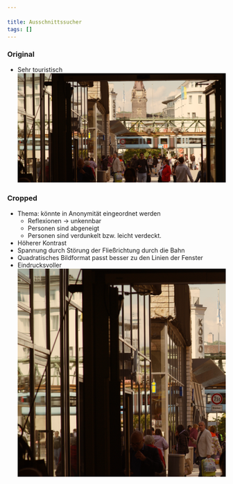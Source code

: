 ```yaml
---

title: Ausschnittssucher
tags: []
---
```


### Original

- Sehr touristisch
[![](./2024-02-11_google-photo_162832_11.jpg)](https://photos.google.com/share/AF1QipN0n9Kz9Cew6zH1yS065O_g4ooJ1rlWNxGhm9T-geTU7I55_8CyjcWxhDxKiwrwEg/photo/AF1QipMiKYQui2K5CtlqYASeiu5uSMvx8kLJ0HNrIzjS?key=ampJU043ZGJmMkItalFtd29FUF9UTktpTnU3S1RR)

### Cropped

- Thema: könnte in Anonymität eingeordnet werden
	- Reflexionen → unkennbar
	- Personen sind abgeneigt
	- Personen sind verdunkelt bzw. leicht verdeckt.
- Höherer Kontrast
- Spannung durch Störung der Fließrichtung durch die Bahn
- Quadratisches Bildformat passt besser zu den Linien der Fenster
- Eindrucksvoller
[![](./2024-02-13_google-photo_180242.jpg)](https://photos.google.com/share/AF1QipN0n9Kz9Cew6zH1yS065O_g4ooJ1rlWNxGhm9T-geTU7I55_8CyjcWxhDxKiwrwEg/photo/AF1QipOG5ARHymreycv6nJbGlrK8pFc9brvPzahEdNTL?key=ampJU043ZGJmMkItalFtd29FUF9UTktpTnU3S1RR)